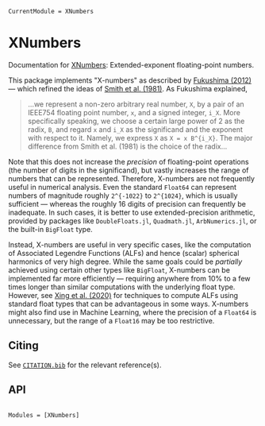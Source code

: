 ```@meta
CurrentModule = XNumbers
```

# XNumbers

Documentation for [XNumbers](https://github.com/moble/XNumbers.jl): Extended-exponent floating-point
numbers.

This package implements "X-numbers" as described by [Fukushima
(2012)](https://doi.org/10.1007/s00190-011-0519-2) — which refined the ideas of [Smith et
al. (1981)](https://doi.org/10.1145/355934.355940).  As Fukushima explained,

> ...we represent a non-zero arbitrary real number, ``X``, by a pair of an IEEE754 floating point
> number, ``x``, and a signed integer, ``i_X``.  More specifically speaking, we choose a certain
> large power of 2 as the radix, ``B``, and regard ``x`` and ``i_X`` as the significand and the
> exponent with respect to it.  Namely, we express ``X`` as ``X = x B^{i_X}``. The major difference
> from Smith et al. (1981) is the choice of the radix...

Note that this does not increase the *precision* of floating-point operations (the number of digits
in the significand), but vastly increases the range of numbers that can be represented.  Therefore,
X-numbers are not frequently useful in numerical analysis.  Even the standard `Float64` can
represent numbers of magnitude roughly ``2^{-1022}`` to ``2^{1024}``, which is usually sufficient —
whereas the roughly 16 digits of precision can frequently be inadequate.  In such cases, it is
better to use extended-precision arithmetic, provided by packages like `DoubleFloats.jl`,
`Quadmath.jl`, `ArbNumerics.jl`, or the built-in `BigFloat` type.

Instead, X-numbers are useful in very specific cases, like the computation of Associated Legendre
Functions (ALFs) and hence (scalar) spherical harmonics of very high degree.  While the same goals
could be *partially* achieved using certain other types like `BigFloat`, X-numbers can be
implemented far more efficiently — requiring anywhere from 10% to a few times longer than similar
computations with the underlying float type.  However, see [Xing et
al. (2020)](https://doi.org/10.1007/s00190-019-01331-0) for techniques to compute ALFs using
standard float types that can be advantageous in some ways.  X-numbers might also find use in
Machine Learning, where the precision of a `Float64` is unnecessary, but the range of a `Float16`
may be too restrictive.



## Citing

See [`CITATION.bib`](https://github.com/moble/XNumbers.jl/blob/main/CITATION.bib) for the relevant
reference(s).


## API

```@index
```

```@autodocs
Modules = [XNumbers]
```
